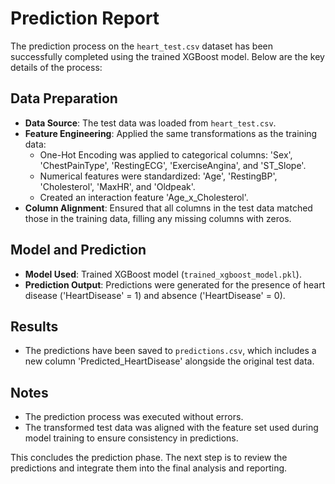 # Prediction Report

The prediction process on the `heart_test.csv` dataset has been successfully completed using the trained XGBoost model. Below are the key details of the process:

## Data Preparation
- **Data Source**: The test data was loaded from `heart_test.csv`.
- **Feature Engineering**: Applied the same transformations as the training data:
  - One-Hot Encoding was applied to categorical columns: 'Sex', 'ChestPainType', 'RestingECG', 'ExerciseAngina', and 'ST_Slope'.
  - Numerical features were standardized: 'Age', 'RestingBP', 'Cholesterol', 'MaxHR', and 'Oldpeak'.
  - Created an interaction feature 'Age_x_Cholesterol'.
- **Column Alignment**: Ensured that all columns in the test data matched those in the training data, filling any missing columns with zeros.

## Model and Prediction
- **Model Used**: Trained XGBoost model (`trained_xgboost_model.pkl`).
- **Prediction Output**: Predictions were generated for the presence of heart disease ('HeartDisease' = 1) and absence ('HeartDisease' = 0).

## Results
- The predictions have been saved to `predictions.csv`, which includes a new column 'Predicted_HeartDisease' alongside the original test data.

## Notes
- The prediction process was executed without errors.
- The transformed test data was aligned with the feature set used during model training to ensure consistency in predictions.

This concludes the prediction phase. The next step is to review the predictions and integrate them into the final analysis and reporting.